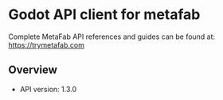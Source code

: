 # Godot API client for metafab

Complete MetaFab API references and guides can be found at: https://trymetafab.com

## Overview

* API version: 1.3.0